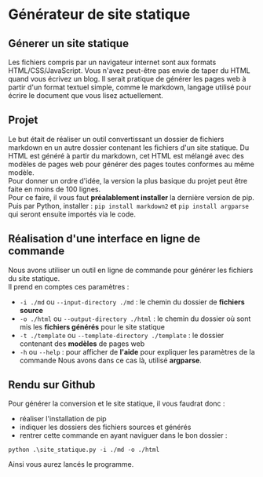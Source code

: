 # Générateur de site statique

## Génerer un site statique

Les fichiers compris par un navigateur internet sont aux formats HTML/CSS/JavaScript. Vous n'avez peut-être pas envie de taper du HTML quand vous écrivez un blog. Il serait pratique de générer les pages web à partir d'un format textuel simple, comme le markdown, langage utilisé pour écrire le document que vous lisez actuellement.

## Projet

Le but était de réaliser un outil convertissant un dossier de fichiers markdown en un autre dossier contenant les fichiers d'un site statique. Du HTML est généré à partir du markdown, cet HTML est mélangé avec des modèles de pages web pour générer des pages toutes conformes au même modèle.  
Pour donner un ordre d'idée, la version la plus basique du projet peut être faite en moins de 100 lignes.  
Pour ce faire, il vous faut **préalablement installer** la dernière version de pip. Puis par Python, installer : `pip install markdown2` et  `pip install argparse` qui seront ensuite importés via le code.

## Réalisation d'une interface en ligne de commande

Nous avons utiliser un outil en ligne de commande pour générer les fichiers du site statique.  
Il prend en comptes ces paramètres :
* `-i ./md` ou `--input-directory ./md` :  le chemin du dossier de **fichiers source**
* `-o ./html` ou `--output-directory ./html` : le chemin du dossier où sont mis les **fichiers générés** pour le site statique 
* `-t ./template` ou `--template-directory ./template` : le dossier contenant des **modèles** de pages web
* `-h` ou `--help` : pour afficher de **l'aide** pour expliquer les paramètres de la commande
Nous avons dans ce cas là, utilisé **argparse**.

## Rendu sur Github

Pour générer la conversion et le site statique, il vous faudrat donc :
* réaliser l'installation de pip
* indiquer les dossiers des fichiers sources et générés
* rentrer cette commande en ayant naviguer dans le bon dossier : 
```  
python .\site_statique.py -i ./md -o ./html
```
Ainsi vous aurez lancés le programme.